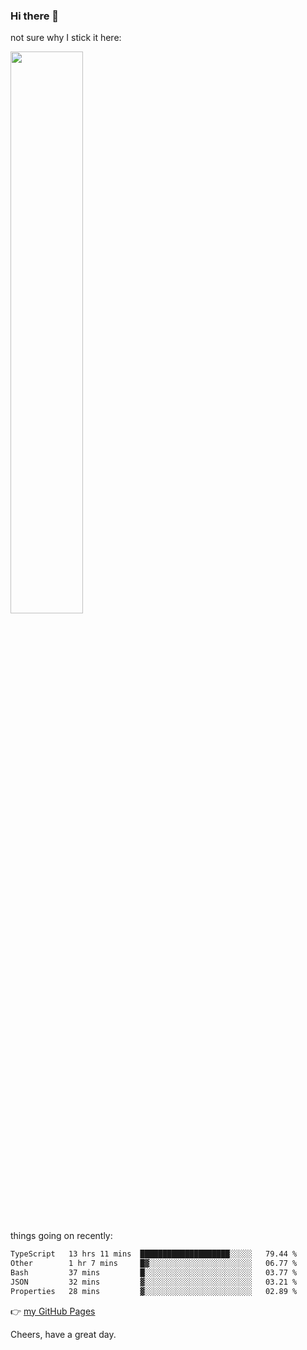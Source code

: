 ### Hi there 👋

not sure why I stick it here:

[<img width="48%" src="https://github-readme-stats.vercel.app/api?username=ykzhukian&show_icons=true&theme=dracula">](https://github.com/anuraghazra/github-readme-stats)


things going on recently:

<!--START_SECTION:waka-->

```txt
TypeScript   13 hrs 11 mins  ████████████████████░░░░░   79.44 %
Other        1 hr 7 mins     █▓░░░░░░░░░░░░░░░░░░░░░░░   06.77 %
Bash         37 mins         █░░░░░░░░░░░░░░░░░░░░░░░░   03.77 %
JSON         32 mins         ▓░░░░░░░░░░░░░░░░░░░░░░░░   03.21 %
Properties   28 mins         ▓░░░░░░░░░░░░░░░░░░░░░░░░   02.89 %
```

<!--END_SECTION:waka-->

👉 [my GitHub Pages](https://ykzhukian.github.io)

Cheers, have a great day.

